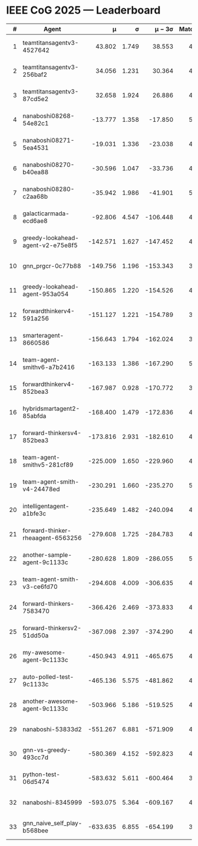 # IEEE CoG 2025 — Leaderboard

| # | Agent | μ | σ | μ − 3σ | Matches | Updated |
|---:|---|---:|---:|---:|---:|---|
| 1 | teamtitansagentv3-4527642 | 43.802 | 1.749 | 38.553 | 4356 | 2025-09-02 04:35 |
| 2 | teamtitansagentv3-256baf2 | 34.056 | 1.231 | 30.364 | 4634 | 2025-09-02 04:35 |
| 3 | teamtitansagentv3-87cd5e2 | 32.658 | 1.924 | 26.886 | 4858 | 2025-09-02 04:35 |
| 4 | nanaboshi08268-54e82c1 | -13.777 | 1.358 | -17.850 | 5120 | 2025-09-02 04:35 |
| 5 | nanaboshi08271-5ea4531 | -19.031 | 1.336 | -23.038 | 4840 | 2025-09-02 04:35 |
| 6 | nanaboshi08270-b40ea88 | -30.596 | 1.047 | -33.736 | 4900 | 2025-09-02 04:35 |
| 7 | nanaboshi08280-c2aa68b | -35.942 | 1.986 | -41.901 | 5200 | 2025-09-02 04:35 |
| 8 | galacticarmada-ecd6ae8 | -92.806 | 4.547 | -106.448 | 4600 | 2025-09-02 04:35 |
| 9 | greedy-lookahead-agent-v2-e75e8f5 | -142.571 | 1.627 | -147.452 | 4990 | 2025-09-02 04:35 |
| 10 | gnn_prgcr-0c77b88 | -149.756 | 1.196 | -153.343 | 3820 | 2025-09-02 04:35 |
| 11 | greedy-lookahead-agent-953a054 | -150.865 | 1.220 | -154.526 | 4990 | 2025-09-02 04:35 |
| 12 | forwardthinkerv4-591a256 | -151.127 | 1.221 | -154.789 | 3963 | 2025-09-02 04:35 |
| 13 | smarteragent-8660586 | -156.643 | 1.794 | -162.024 | 3892 | 2025-09-02 04:35 |
| 14 | team-agent-smithv6-a7b2416 | -163.133 | 1.386 | -167.290 | 5060 | 2025-09-02 04:35 |
| 15 | forwardthinkerv4-852bea3 | -167.987 | 0.928 | -170.772 | 3847 | 2025-09-02 04:35 |
| 16 | hybridsmartagent2-85abfda | -168.400 | 1.479 | -172.836 | 4070 | 2025-09-02 04:35 |
| 17 | forward-thinkersv4-852bea3 | -173.816 | 2.931 | -182.610 | 4107 | 2025-09-02 04:35 |
| 18 | team-agent-smithv5-281cf89 | -225.009 | 1.650 | -229.960 | 4760 | 2025-09-02 04:35 |
| 19 | team-agent-smith-v4-24478ed | -230.291 | 1.660 | -235.270 | 5260 | 2025-09-02 04:35 |
| 20 | intelligentagent-a1bfe3c | -235.649 | 1.482 | -240.094 | 4369 | 2025-09-02 04:35 |
| 21 | forward-thinker-rheaagent-6563256 | -279.608 | 1.725 | -284.783 | 4908 | 2025-09-02 04:35 |
| 22 | another-sample-agent-9c1133c | -280.628 | 1.809 | -286.055 | 5020 | 2025-09-02 04:35 |
| 23 | team-agent-smith-v3-ce6fd70 | -294.608 | 4.009 | -306.635 | 4800 | 2025-09-02 04:35 |
| 24 | forward-thinkers-7583470 | -366.426 | 2.469 | -373.833 | 4879 | 2025-09-02 04:35 |
| 25 | forward-thinkersv2-51dd50a | -367.098 | 2.397 | -374.290 | 4587 | 2025-09-02 04:35 |
| 26 | my-awesome-agent-9c1133c | -450.943 | 4.911 | -465.675 | 4720 | 2025-09-02 04:35 |
| 27 | auto-polled-test-9c1133c | -465.136 | 5.575 | -481.862 | 4800 | 2025-09-02 04:35 |
| 28 | another-awesome-agent-9c1133c | -503.966 | 5.186 | -519.525 | 4920 | 2025-09-02 04:35 |
| 29 | nanaboshi-53833d2 | -551.267 | 6.881 | -571.909 | 4200 | 2025-09-02 04:35 |
| 30 | gnn-vs-greedy-493cc7d | -580.369 | 4.152 | -592.823 | 4180 | 2025-09-02 04:35 |
| 31 | python-test-06d5474 | -583.632 | 5.611 | -600.464 | 3680 | 2025-09-02 04:35 |
| 32 | nanaboshi-8345999 | -593.075 | 5.364 | -609.167 | 4440 | 2025-09-02 04:35 |
| 33 | gnn_naive_self_play-b568bee | -633.635 | 6.855 | -654.199 | 3380 | 2025-09-02 04:35 |
